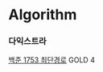 # Algorithm
### 다익스트라
[백준 1753 최단경로](https://github.com/Tloz-link/Algorithm/tree/main/BAEKJOON/1753) GOLD 4
